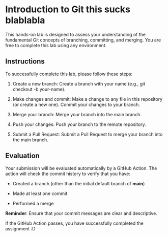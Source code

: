 # Introduction to Git this sucks blablabla

This hands-on lab is designed to assess your understanding of the fundamental Git concepts of branching, committing, and merging. You are free to complete this lab using any environment.

## Instructions

To successfully complete this lab, please follow these steps:

1. Create a new branch: Create a branch with your name (e.g., git checkout -b your-name).

2. Make changes and commit: Make a change to any file in this repository (or create a new one).  Commit your changes to your branch.

3. Merge your branch: Merge your branch into the main branch.

4. Push your changes: Push your branch to the remote repository.

5. Submit a Pull Request: Submit a Pull Request to merge your branch into the main branch.

## Evaluation

Your submission will be evaluated automatically by a GitHub Action. The action will check the commit history to verify that you have:

- Created a branch (other than the initial default branch of **main**)

- Made at least one commit

- Performed a merge

**Reminder**: Ensure that your commit messages are clear and descriptive.

If the GitHub Action passes, you have successfully completed the assignment :D